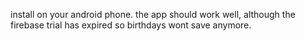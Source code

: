 install on your android phone. the app should work well, although the firebase trial has expired so birthdays wont save anymore.
